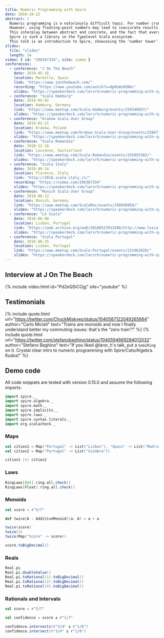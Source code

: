 ```yaml
---
title: Numeric Programming with Spire
date: 2018-10-22
abstract: |
  Numeric programming is a notoriously difficult topic. For number crunching, e.g. solving systems of linear equations, we need raw performance.
  However, using floating-point numbers may lead to inaccurate results. On top of that, as functional programmers, we’d really like to abstract over concrete number types, which is where abstract algebra comes into play.
  This interplay between abstract and concrete, and the fact that everything needs to run on finite hardware, is what makes good library support necessary for writing fast & correct programs.
  Spire is such a library in the Typelevel Scala ecosystem.
  This talk is an introduction to Spire, showcasing the ‘number tower’, real-ish numbers and how to obey the law.
slides:
  file: "slides"
  length: 54
video: { id: "296367334", site: vimeo }
conferences:
  - conference: "J On The Beach"
    date: 2019-05-16
    location: Marbella, Spain
    link: "https://www.jonthebeach.com/"
    recording: "https://www.youtube.com/watch?v=8pNzWzH5NUc"
    slides: "https://speakerdeck.com/larsrh/numeric-programming-with-spire-ksug-edition"
  - conference: "Scala Hamburg"
    date: 2019-05-02
    location: Hamburg, Germany
    link: "https://www.meetup.com/Scala-Hamburg/events/259340037/"
    slides: "https://speakerdeck.com/larsrh/numeric-programming-with-spire-ksug-edition"
  - conference: "Kraków Scala User Group"
    date: 2019-02-21
    location: Kraków, Poland
    link: "https://www.meetup.com/Krakow-Scala-User-Group/events/258677272/"
    slides: "https://speakerdeck.com/larsrh/numeric-programming-with-spire-ksug-edition"
  - conference: "Scala Romandie"
    date: 2018-12-18
    location: Lausanne, Switzerland
    link: "https://www.meetup.com/Scala-Romandie/events/255055382/"
    slides: "https://speakerdeck.com/larsrh/numeric-programming-with-spire-scala-italy-edition"
  - conference: "Scala Italy"
    date: 2018-09-14
    location: Florence, Italy
    link: "http://2018.scala-italy.it/"
    recording: "https://vimeo.com/296367334"
    slides: "https://speakerdeck.com/larsrh/numeric-programming-with-spire-scala-italy-edition"
  - conference: "Munich Scala User Group"
    date: 2018-06-13
    location: Munich, Germany
    link: "https://www.meetup.com/ScalaMuc/events/250936958/"
    slides: "https://speakerdeck.com/larsrh/numeric-programming-with-spire-lx-scala-edition"
  - conference: "LX Scala"
    date: 2018-06-08
    location: Lisbon, Portugal
    link: "https://web.archive.org/web/20180527013208/http://www.lxscala.com/schedule/"
    slides: "https://speakerdeck.com/larsrh/numeric-programming-with-spire-lx-scala-edition"
  - conference: "Scala Portugal"
    date: 2016-06-25
    location: Lisbon, Portugal
    link: "https://www.meetup.com/Scala-Portugal/events/231961828/"
    slides: "https://speakerdeck.com/larsrh/numeric-programming-with-spire"
---
```


## Interview at J On The Beach

{% include video.html id="Pd2eQSiCOjg" site="youtube" %}

## Testimonials

{% include quote.html url="https://twitter.com/ChuckMiskyes/status/1040587122049265664" author="Carlo Micieli" text="Trains are monoids and now I finally understand better my commuting issues: that's the “zero train”!" %}
{% include quote.html url="https://twitter.com/stefanobaghino/status/1040594669284012032" author="Stefano Baghino" text="If you liked @larsr_h's talk, put a `SemiRing` on it. Crystal clear intro to numeric programming with Spire/Cats/Algebra. Kudos!" %}

## Demo code

All code snippets are tested with version 0.15.0 and assume the following imports:

```scala
import spire._
import spire.algebra._
import spire.math._
import spire.implicits._
import spire.laws._
import spire.syntax.literals._
import org.scalacheck._
```

### Maps

```scala
val cities1 = Map("Portugal" -> List("Lisbon"), "Spain" -> List("Madrid"))
val cities2 = Map("Portugal" -> List("Coimbra"))

cities1 |+| cities2
```

### Laws

```scala
RingLaws[Int].ring.all.check()
RingLaws[Float].ring.all.check()
```

### Monoids

```scala
val score = r"5/7"

def twice[A : AdditiveMonoid](a: A) = a + a

twice(score)
twice(3)
twice(Map("Score" -> score))

score.toBigDecimal()
```

### Reals

```scala
Real.pi
Real.pi.doubleValue()
Real.pi.toRational(1).toBigDecimal()
Real.pi.toRational(2).toBigDecimal()
Real.pi.toRational(4).toBigDecimal()
```

### Rationals and Intervals

```scala
val score = r"5/7"

val confidence = score ± r"1/7"

confidence.intersects(r"3/4" ± r"1/8")
confidence.intersect(r"3/4" ± r"1/8")
```
